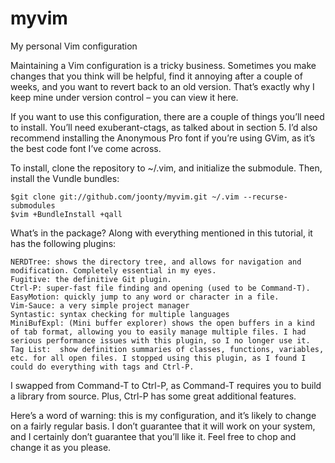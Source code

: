 myvim
=====

My personal Vim configuration

Maintaining a Vim configuration is a tricky business. Sometimes you make changes that you think will be helpful, find it annoying after a couple of weeks, and you want to revert back to an old version. That’s exactly why I keep mine under version control – you can view it here.

If you want to use this configuration, there are a couple of things you’ll need to install. You’ll need exuberant-ctags, as talked about in section 5. I’d also recommend installing the Anonymous Pro font if you’re using GVim, as it’s the best code font I’ve come across.

To install, clone the repository to ~/.vim, and initialize the submodule. Then, install the Vundle bundles:
````shell
$git clone git://github.com/joonty/myvim.git ~/.vim --recurse-submodules
$vim +BundleInstall +qall
````

What’s in the package? Along with everything mentioned in this tutorial, it has the following plugins:

    NERDTree: shows the directory tree, and allows for navigation and modification. Completely essential in my eyes.
    Fugitive: the definitive Git plugin.
    Ctrl-P: super-fast file finding and opening (used to be Command-T).
    EasyMotion: quickly jump to any word or character in a file.
    Vim-Sauce: a very simple project manager
    Syntastic: syntax checking for multiple languages
    MiniBufExpl: (Mini buffer explorer) shows the open buffers in a kind of tab format, allowing you to easily manage multiple files. I had serious performance issues with this plugin, so I no longer use it.
    Tag List:  show definition summaries of classes, functions, variables, etc. for all open files. I stopped using this plugin, as I found I could do everything with tags and Ctrl-P.

I swapped from Command-T to Ctrl-P, as Command-T requires you to build a library from source. Plus, Ctrl-P has some great additional features.

Here’s a word of warning: this is my configuration, and it’s likely to change on a fairly regular basis. I don’t guarantee that it will work on your system, and I certainly don’t guarantee that you’ll like it. Feel free to chop and change it as you please.
